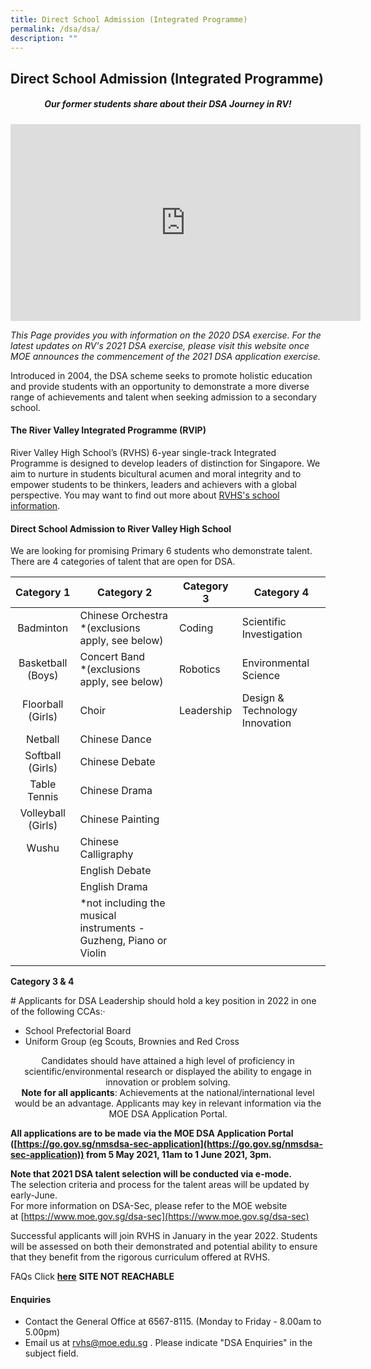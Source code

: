 ```yaml
---
title: Direct School Admission (Integrated Programme)
permalink: /dsa/dsa/
description: ""
---
```

## Direct School Admission (Integrated Programme)

##### <center>Our former students share about their DSA Journey in RV!</center>

<iframe width="560" height="315" align ="center" src="https://www.youtube.com/embed/4vca6BI44wY" title="DSA" frameborder="0" allow="accelerometer; autoplay; clipboard-write; encrypted-media; gyroscope; picture-in-picture; web-share" allowfullscreen></iframe>

_This Page provides you with information on the 2020 DSA exercise. For the latest updates on RV's 2021 DSA exercise, please visit this website once MOE announces the commencement of the 2021 DSA application exercise._

Introduced in 2004, the DSA scheme seeks to promote holistic education and provide students with an opportunity to demonstrate a more diverse range of achievements and talent when seeking admission to a secondary school.

#### The River Valley Integrated Programme (RVIP)

River Valley High School’s (RVHS) 6-year single-track Integrated Programme is designed to develop leaders of distinction for Singapore. We aim to nurture in students bicultural acumen and moral integrity and to empower students to be thinkers, leaders and achievers with a global perspective. You may want to find out more about [RVHS's school information](/about-rv/awcei/).

#### Direct School Admission to River Valley High School

We are looking for promising Primary 6 students who demonstrate talent. There are 4 categories of talent that are open for DSA.

| Category  1  | Category  2  | Category  3  | Category  4  |
|:-:|---|---|---|
| Badminton  | Chinese Orchestra  <br>\*(exclusions apply, see below)  | Coding  | Scientific Investigation  |
| Basketball (Boys)  | Concert Band  <br>\*(exclusions apply, see below)  | Robotics  | Environmental Science  |
| Floorball (Girls)  | Choir  | Leadership  | Design & Technology Innovation  |
| Netball  | Chinese Dance  |   |   |
| Softball (Girls)  | Chinese Debate  |   |   |
| Table Tennis  | Chinese Drama  |   |   |
| Volleyball (Girls)  | Chinese Painting  |   |   |
| Wushu  | Chinese Calligraphy  |   |   |
|   | English Debate  |   |   |
|   | English Drama  |   |   |
|   | \*not including the musical instruments - Guzheng, Piano or Violin  |   |   |
|   |   |   |   |

**Category 3 & 4**

\# Applicants for DSA Leadership should hold a key position in 2022 in one of the following CCAs:·    

*   School Prefectorial Board 
*   Uniform Group (eg Scouts, Brownies and Red Cross

<center> Candidates should have attained a high level of proficiency in scientific/environmental research or displayed the ability to engage in innovation or problem solving.</center>

<center> <b>Note for all applicants</b>: Achievements at the national/international level would be an advantage. Applicants may key in relevant information via the MOE DSA Application Portal. </center>

**All applications are to be made via the MOE DSA Application Portal**  
**([https://go.gov.sg/nmsdsa-sec-application](https://go.gov.sg/nmsdsa-sec-application)) from 5 May 2021, 11am to 1 June 2021, 3pm.**

**Note that 2021 DSA talent selection will be conducted via e-mode.**<br>
The selection criteria and process for the talent areas will be updated by early-June. <br>
For more information on DSA-Sec, please refer to the MOE website at [https://www.moe.gov.sg/dsa-sec](https://www.moe.gov.sg/dsa-sec)

Successful applicants will join RVHS in January in the year 2022. Students will be assessed on both their demonstrated and potential ability to ensure that they benefit from the rigorous curriculum offered at RVHS.

FAQs Click **[here](https://rivervalleyhigh-moe-edu-sg-admin.cwp.sg/information/direct-school-admission-integrated-programme-2021/2021-dsa-faqs)** **SITE NOT REACHABLE**

#### Enquiries

*   Contact the General Office at 6567-8115. (Monday to Friday - 8.00am to 5.00pm)
*   Email us at [rvhs@moe.edu.sg](mailto:rvhs@moe.edu.sg) . Please indicate "DSA Enquiries" in the subject field.

